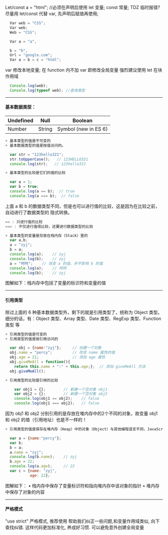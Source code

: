 Let/const a = "html"; //必须在声明后使用
let 变量;  const 常量;
TDZ 临时报错?
尽量用 let/const 代替 var,
先声明后赋值再使用;

```js
  Var web = "CSS";
  Var web;
  Web = "CSS";

  Var a = "a",

  b = "b",
  Url = "google.com";
  Var a = b = c = "html";
```

var 修改本地变量; 在 function 内不加 var 即修改全局变量
强烈建议使用 let 在块作用域
```js
  Console.log(web);
  Console.log(typeof web); //查询类型
```

-----

#### 基本数据类型：

| Undefined | Null   | Boolean              |
| --------- | ------ | -------------------- |
| Number    | String | Symbol (new in ES 6) |

```js
+ 基本类型的值是不可变的
+ 基本数据类型的值是按值访问的。

  var str = "123hello321";
  str.toUpperCase();   // 123HELLO321
  console.log(str);   // 123hello321
```
```js
+ 基本类型的比较是它们的值的比较

  var a = 1;
  var b = true;
  console.log(a == b);  // true
  console.log(a === b);  // false
```

上面 a 和 b 的数据类型不同，但是也可以进行值的比较，这是因为在比较之前，自动进行了数据类型的 隐式转换。

```js
== : 只进行值的比较
=== : 不仅进行值得比较，还要进行数据类型的比较
```

```js
+ 基本类型的变量是存放在栈内存（Stack）里的
  var a,b; 
  a = "zyj"; 
  b = a; 
  console.log(a);    // zyj 
  console.log(b);    // zyj 
  a = "呵呵";    // 改变 a 的值，并不影响 b 的值 
  console.log(a);    // 呵呵 
  console.log(b);    // zyj 
```

图解如下：栈内存中包括了变量的标识符和变量的值

-----------------

#### 引用类型

除过上面的 6 种基本数据类型外，剩下的就是引用类型了，统称为 Object 类型。细分的话，有：Object 类型、Array 类型、Date 类型、RegExp 类型、Function 类型 等

```js
+ 引用类型的值是可变的
+ 引用类型的值是按引用访问的

  var obj = {name:"zyj"};     // 创建一个对象
  obj.name = "percy";         // 改变 name 属性的值
  obj.age = 21;               // 添加 age 属性
  obj.giveMeAll = function(){
    return this.name + ":" + this.age;};  // 添加 giveMeAll 方法
  obj.giveMeAll();
```

```js
+ 引用类型的比较是引用的比较

	var obj1 = {};        // 新建一个空对象 obj1
	var obj2 = {};        // 新建一个空对象 obj2
	console.log(obj1 == obj2);    // false
	console.log(obj1 === obj2);   // false
```

因为 obj1 和 obj2 分别引用的是存放在堆内存中的2个不同的对象，故变量 obj1 和 obj2 的值（引用地址）也是不一样的！

```js
+ 引用类型的值是保存在堆内存（Heap）中的对象（Object）与其他编程语言不同，JavaScript 不能直接操作对象的内存空间（堆内存）。

  var a = {name:"percy"};
  var b;
  b = a;
  a.name = "zyj";
  console.log(b.name);    // zyj
  b.age = 22;
  console.log(a.age);     // 22
  var c = {name: "zyj",
           age: 22};
```
图解如下：
	• 栈内存中保存了变量标识符和指向堆内存中该对象的指针
	• 堆内存中保存了对象的内容

--------

#### 严格模式

"use strict" 严格模式, 推荐使用
帮助我们纠正一些问题,和变量作用域类似, 向下查找纠错.
这样代码更加标准化, 养成好习惯.
可以避免意外创建全局变量